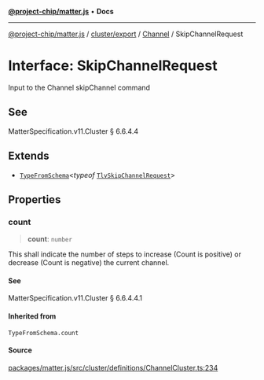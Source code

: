 [**@project-chip/matter.js**](../../../../../README.md) • **Docs**

***

[@project-chip/matter.js](../../../../../modules.md) / [cluster/export](../../../README.md) / [Channel](../README.md) / SkipChannelRequest

# Interface: SkipChannelRequest

Input to the Channel skipChannel command

## See

MatterSpecification.v11.Cluster § 6.6.4.4

## Extends

- [`TypeFromSchema`](../../../../../tlv/export/README.md#typefromschemas)\<*typeof* [`TlvSkipChannelRequest`](../README.md#tlvskipchannelrequest)\>

## Properties

### count

> **count**: `number`

This shall indicate the number of steps to increase (Count is positive) or decrease (Count is negative) the
current channel.

#### See

MatterSpecification.v11.Cluster § 6.6.4.4.1

#### Inherited from

`TypeFromSchema.count`

#### Source

[packages/matter.js/src/cluster/definitions/ChannelCluster.ts:234](https://github.com/project-chip/matter.js/blob/7a8cbb56b87d4ccf34bec5a9a95ab40a1711324f/packages/matter.js/src/cluster/definitions/ChannelCluster.ts#L234)

